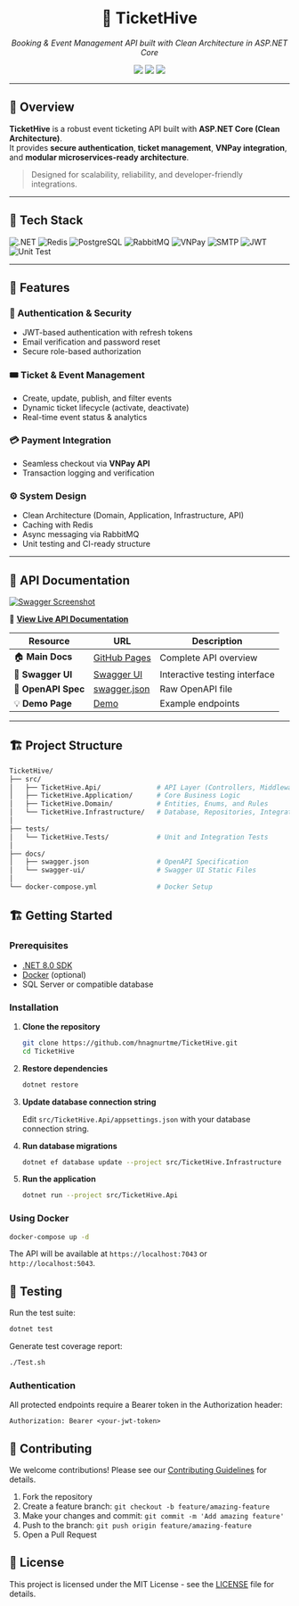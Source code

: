 <h1 align="center">🎫 TicketHive</h1>

<p align="center">
  <i>Booking & Event Management API built with Clean Architecture in ASP.NET Core</i>
</p>

<p align="center">
  <a href="https://dotnet.microsoft.com/"><img src="https://img.shields.io/badge/.NET-8.0-512BD4?style=for-the-badge&logo=dotnet&logoColor=white"/></a>
  <a href="https://hnagnurtme.github.io/TicketHive/"><img src="https://img.shields.io/badge/API-Documentation-00C853?style=for-the-badge&logo=swagger&logoColor=white"/></a>
  <a href="https://opensource.org/licenses/MIT"><img src="https://img.shields.io/badge/License-MIT-yellow?style=for-the-badge"/></a>
</p>

---

## 🧩 Overview

**TicketHive** is a robust event ticketing API built with **ASP.NET Core (Clean Architecture)**.  
It provides **secure authentication**, **ticket management**, **VNPay integration**, and **modular microservices-ready architecture**.

> Designed for scalability, reliability, and developer-friendly integrations.

---

## 🧠 Tech Stack

![.NET](https://img.shields.io/badge/.NET-512BD4?style=flat-square&logo=dotnet&logoColor=white)
![Redis](https://img.shields.io/badge/Redis-DC382D?style=flat-square&logo=redis&logoColor=white)
![PostgreSQL](https://img.shields.io/badge/PostgreSQL-336791?style=flat-square&logo=postgresql&logoColor=white)
![RabbitMQ](https://img.shields.io/badge/RabbitMQ-FF6600?style=flat-square&logo=rabbitmq&logoColor=white)
![VNPay](https://img.shields.io/badge/VNPay-0D47A1?style=flat-square)
![SMTP](https://img.shields.io/badge/SMTP-0078D4?style=flat-square&logo=gmail&logoColor=white)
![JWT](https://img.shields.io/badge/JWT-000000?style=flat-square&logo=jsonwebtokens&logoColor=white)
![Unit Test](https://img.shields.io/badge/Unit%20Test-6DB33F?style=flat-square&logo=pytest&logoColor=white)

---

## 🚀 Features

### 🔐 Authentication & Security
- JWT-based authentication with refresh tokens  
- Email verification and password reset  
- Secure role-based authorization  

### 🎟️ Ticket & Event Management
- Create, update, publish, and filter events  
- Dynamic ticket lifecycle (activate, deactivate)  
- Real-time event status & analytics  

### 💳 Payment Integration
- Seamless checkout via **VNPay API**  
- Transaction logging and verification  

### ⚙️ System Design
- Clean Architecture (Domain, Application, Infrastructure, API)  
- Caching with Redis  
- Async messaging via RabbitMQ  
- Unit testing and CI-ready structure  

---

## 📖 API Documentation

[![Swagger Screenshot](https://raw.githubusercontent.com/hnagnurtme/TicketHive/master/docs/swagger-screenshot.png)](https://hnagnurtme.github.io/TicketHive/)

🔗 **[View Live API Documentation](https://hnagnurtme.github.io/TicketHive/)**

| Resource | URL | Description |
|----------|-----|-------------|
| 🏠 **Main Docs** | [GitHub Pages](https://hnagnurtme.github.io/TicketHive/) | Complete API overview |
| 🧪 **Swagger UI** | [Swagger UI](https://hnagnurtme.github.io/TicketHive/swagger-ui/) | Interactive testing interface |
| 📄 **OpenAPI Spec** | [swagger.json](https://hnagnurtme.github.io/TicketHive/swagger.json) | Raw OpenAPI file |
| 💡 **Demo Page** | [Demo](https://hnagnurtme.github.io/TicketHive/demo.html) | Example endpoints |

---

## 🏗️ Project Structure

```bash
TicketHive/
├── src/
│   ├── TicketHive.Api/              # API Layer (Controllers, Middleware)
│   ├── TicketHive.Application/      # Core Business Logic
│   ├── TicketHive.Domain/           # Entities, Enums, and Rules
│   └── TicketHive.Infrastructure/   # Database, Repositories, Integrations
│
├── tests/
│   └── TicketHive.Tests/            # Unit and Integration Tests
│
├── docs/
│   ├── swagger.json                 # OpenAPI Specification
│   └── swagger-ui/                  # Swagger UI Static Files
│
└── docker-compose.yml               # Docker Setup

```

## 🏗️ Getting Started

### Prerequisites

- [.NET 8.0 SDK](https://dotnet.microsoft.com/download)
- [Docker](https://www.docker.com/) (optional)
- SQL Server or compatible database

### Installation

1. **Clone the repository**
   ```bash
   git clone https://github.com/hnagnurtme/TicketHive.git
   cd TicketHive
   ```

2. **Restore dependencies**
   ```bash
   dotnet restore
   ```

3. **Update database connection string**
   
   Edit `src/TicketHive.Api/appsettings.json` with your database connection string.

4. **Run database migrations**
   ```bash
   dotnet ef database update --project src/TicketHive.Infrastructure
   ```

5. **Run the application**
   ```bash
   dotnet run --project src/TicketHive.Api
   ```

### Using Docker

```bash
docker-compose up -d
```

The API will be available at `https://localhost:7043` or `http://localhost:5043`.

## 🧪 Testing

Run the test suite:

```bash
dotnet test
```

Generate test coverage report:

```bash
./Test.sh
```


### Authentication

All protected endpoints require a Bearer token in the Authorization header:

```
Authorization: Bearer <your-jwt-token>
```

## 🤝 Contributing

We welcome contributions! Please see our [Contributing Guidelines](CONTRIBUTING.md) for details.

1. Fork the repository
2. Create a feature branch: `git checkout -b feature/amazing-feature`
3. Make your changes and commit: `git commit -m 'Add amazing feature'`
4. Push to the branch: `git push origin feature/amazing-feature`
5. Open a Pull Request

## 📄 License

This project is licensed under the MIT License - see the [LICENSE](LICENSE) file for details.
